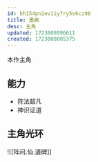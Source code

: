 ```yaml
---
id: bh154pn2ev1iy7ry5s6cz98
title: 墨画
desc: 主角
updated: 1723808996611
created: 1723808805375
---
```


本作主角

## 能力

- 阵法超凡
- 神识证道

## 主角光环

![[阵问.仙.道碑]]
